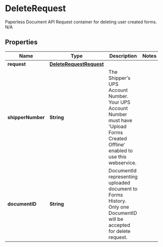 

# DeleteRequest

Paperless Document API Request container for deleting user created forms.  N/A

## Properties

| Name | Type | Description | Notes |
|------------ | ------------- | ------------- | -------------|
|**request** | [**DeleteRequestRequest**](DeleteRequestRequest.md) |  |  |
|**shipperNumber** | **String** | The Shipper&#39;s UPS Account Number.  Your UPS Account Number must have &#39;Upload Forms Created Offline&#39; enabled to use this webservice. |  |
|**documentID** | **String** | DocumentId representing uploaded document to Forms History.  Only one DocumentID will be accepted for delete request. |  |



